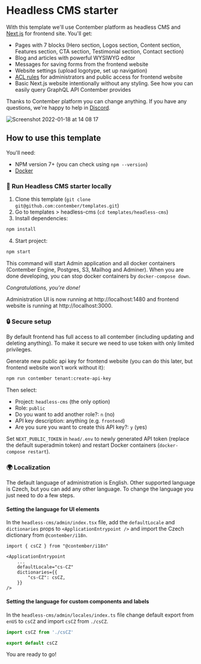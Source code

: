 # Headless CMS starter

With this template we'll use Contember platform as headless CMS and [Next.js](https://nextjs.org/) for frontend site. You'll get:

- Pages with 7 blocks (Hero section, Logos section, Content section, Features section, CTA section, Testimonial section, Contact section)
- Blog and articles with powerful WYSIWYG editor
- Messages for saving forms from the frontend website
- Website settings (upload logotype, set up navigation)
- [ACL rules](https://docs.contember.com/schema/acl) for administrators and public access for frontend website
- Basic Next.js website intentionally without any styling. See how you can easily query GraphQL API Contember provides

Thanks to Contember platform you can change anything. If you have any questions, we're happy to help in [Discord](https://discord.com/invite/EkhsuAK2Fg).

![Screenshot 2022-01-18 at 14 08 17](https://user-images.githubusercontent.com/176694/149993498-f3ce5901-2f6d-4b2d-bc2d-08bd12de6efa.png)

## How to use this template
You'll need:
- NPM version 7+ (you can check using `npm --version`)
- [Docker](https://docs.docker.com/get-docker/)
### 🚀 Run Headless CMS starter locally
1) Clone this template (`git clone git@github.com:contember/templates.git`)
2) Go to templates > headless-cms (`cd templates/headless-cms`)
3) Install dependencies:

```bash
npm install
```

4) Start project:

```bash
npm start
```

This command will start Admin application and all docker containers (Contember Engine, Postgres, S3, Mailhog and Adminer). When you are done developing, you can stop docker containers by `docker-compose down`.

*Congratulations, you're done!*

Administration UI is now running at http://localhost:1480 and frontend website is running at http://localhost:3000.

### 🔒 Secure setup

By default frontend has full access to all contember (including updating and deleting anything). To make it secure we need to use token with only limited privileges.

Generate new public api key for frontend website (you can do this later, but frontend website won't work without it):
```bash
npm run contember tenant:create-api-key
```

Then select:
- Project: `headless-cms` (the only option)
- Role: `public`
- Do you want to add another role?: `n` (no)
- API key description: anything (e.g. `frontend`)
- Are you sure you want to create this API key?: `y` (yes)

Set `NEXT_PUBLIC_TOKEN` in `head/.env` to newly generated API token (replace the default superadmin token) and restart Docker containers (`docker-compose restart`).

### 🌍 Localization

The default language of administration is English. Other supported language is Czech, but you can add any other language. To change the language you just need to do a few steps.

#### Setting the language for UI elements

In the `headless-cms/admin/index.tsx` file, add the `defaultLocale` and `dictionaries` props to `<ApplicationEntrypoint />` and import the Czech dictionary from `@contember/i18n`.

```tsx title="headless-cms/admin/index.tsx"
import { csCZ } from "@contember/i18n"

<ApplicationEntrypoint
	...
	defaultLocale="cs-CZ"
	dictionaries={{
		"cs-CZ": csCZ,
	}}
/>
```

#### Setting the language for custom components and labels

In the `headless-cms/admin/locales/index.ts` file change default export from `enUS` to `csCZ` and import `csCZ` from `./csCZ`.

```ts title="headless-cms/admin/locales/index.ts"
import csCZ from './csCZ'

export default csCZ
```

You are ready to go!
